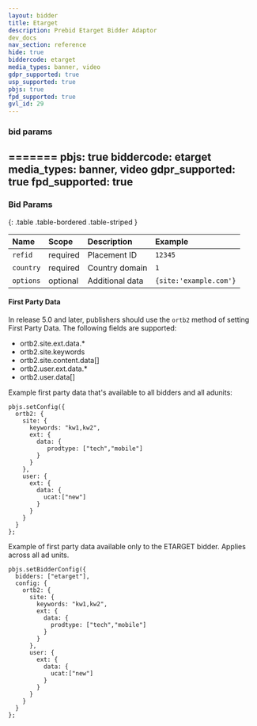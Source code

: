 ```yaml
---
layout: bidder
title: Etarget
description: Prebid Etarget Bidder Adaptor 
dev_docs
nav_section: reference
hide: true
biddercode: etarget
media_types: banner, video
gdpr_supported: true
usp_supported: true
pbjs: true
fpd_supported: true
gvl_id: 29
---
```



### bid params
=======
pbjs: true
biddercode: etarget
media_types: banner, video
gdpr_supported: true
fpd_supported: true
---


### Bid Params

{: .table .table-bordered .table-striped }

| Name | Scope | Description | Example |
| :--- | :---- | :---------- | :------ |
| `refid` | required | Placement ID | `12345` |
| `country` | required | Country domain | `1` |
| `options` | optional | Additional data | `{site:'example.com'}` |

#### First Party Data

In release 5.0 and later, publishers should use the `ortb2` method of setting First Party Data. The following fields are supported:
- ortb2.site.ext.data.*
- ortb2.site.keywords
- ortb2.site.content.data[]
- ortb2.user.ext.data.*
- ortb2.user.data[]

Example first party data that's available to all bidders and all adunits:
```
pbjs.setConfig({
  ortb2: {
    site: {
      keywords: "kw1,kw2",            
      ext: {
        data: {
           prodtype: ["tech","mobile"] 
        }
      }
    },
    user: {
      ext: {
        data: {
          ucat:["new"]                 
        }
      }
    }
  }
};
```

Example of first party data available only to the ETARGET bidder. Applies across all ad units.
```
pbjs.setBidderConfig({
  bidders: ["etarget"],
  config: {
    ortb2: {
      site: {
        keywords: "kw1,kw2",             
        ext: {
          data: {
            prodtype: ["tech","mobile"]  
          }
        }
      },
      user: {
        ext: {
          data: {
            ucat:["new"]                 
          }
        }
      }
    }
  }
};
```
